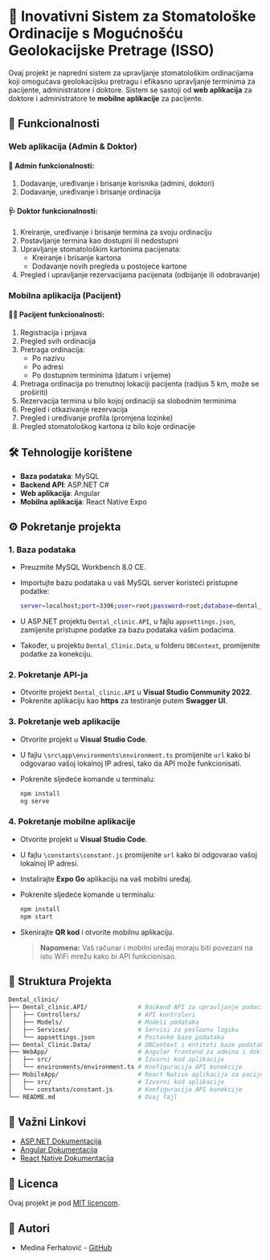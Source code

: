 # 🦷 Inovativni Sistem za Stomatološke Ordinacije s Mogućnošću Geolokacijske Pretrage (ISSO)

Ovaj projekt je napredni sistem za upravljanje stomatološkim ordinacijama koji omogućava geolokacijsku pretragu i efikasno upravljanje terminima za pacijente, administratore i doktore. Sistem se sastoji od **web aplikacija** za doktore i administratore te **mobilne aplikacije** za pacijente.

## 🚀 Funkcionalnosti

### Web aplikacija (Admin & Doktor)
#### 🔐 Admin funkcionalnosti:
1. Dodavanje, uređivanje i brisanje korisnika (admini, doktori)
2. Dodavanje, uređivanje i brisanje ordinacija

#### 🩺 Doktor funkcionalnosti:
1. Kreiranje, uređivanje i brisanje termina za svoju ordinaciju
2. Postavljanje termina kao dostupni ili nedostupni
3. Upravljanje stomatološkim kartonima pacijenata:
   - Kreiranje i brisanje kartona
   - Dodavanje novih pregleda u postojeće kartone
4. Pregled i upravljanje rezervacijama pacijenata (odbijanje ili odobravanje)

### Mobilna aplikacija (Pacijent)
#### 👩‍💼 Pacijent funkcionalnosti:
1. Registracija i prijava
2. Pregled svih ordinacija
3. Pretraga ordinacija:
   - Po nazivu
   - Po adresi
   - Po dostupnim terminima (datum i vrijeme)
4. Pretraga ordinacija po trenutnoj lokaciji pacijenta (radijus 5 km, može se proširiti)
5. Rezervacija termina u bilo kojoj ordinaciji sa slobodnim terminima
6. Pregled i otkazivanje rezervacija
7. Pregled i uređivanje profila (promjena lozinke)
8. Pregled stomatološkog kartona iz bilo koje ordinacije

## 🛠️ Tehnologije korištene

- **Baza podataka**: MySQL
- **Backend API**: ASP.NET C#
- **Web aplikacija**: Angular
- **Mobilna aplikacija**: React Native Expo

## ⚙️ Pokretanje projekta

### 1. Baza podataka
- Preuzmite MySQL Workbench 8.0 CE.
- Importujte bazu podataka u vaš MySQL server koristeći pristupne podatke:

  ```bash
  server=localhost;port=3306;user=root;password=root;database=dental_clinic
  ```

- U ASP.NET projektu `Dental_clinic.API`, u fajlu `appsettings.json`, zamijenite pristupne podatke za bazu podataka vašim podacima.
- Također, u projektu `Dental_Clinic.Data`, u folderu `DBContext`, promijenite podatke za konekciju.

### 2. Pokretanje API-ja
- Otvorite projekt `Dental_clinic.API` u **Visual Studio Community 2022**.
- Pokrenite aplikaciju kao **https** za testiranje putem **Swagger UI**.

### 3. Pokretanje web aplikacije
- Otvorite projekt u **Visual Studio Code**.
- U fajlu `\src\app\environments\environment.ts` promijenite `url` kako bi odgovarao vašoj lokalnoj IP adresi, tako da API može funkcionisati.
- Pokrenite sljedeće komande u terminalu:

  ```bash
  npm install
  ng serve
  ```

### 4. Pokretanje mobilne aplikacije
- Otvorite projekt u **Visual Studio Code**.
- U fajlu `\constants\constant.js` promijenite `url` kako bi odgovarao vašoj lokalnoj IP adresi.
- Instalirajte **Expo Go** aplikaciju na vaš mobilni uređaj.
- Pokrenite sljedeće komande u terminalu:

  ```bash
  npm install
  npm start
  ```

- Skenirajte **QR kod** i otvorite mobilnu aplikaciju.
  
  > **Napomena:** Vaš računar i mobilni uređaj moraju biti povezani na istu WiFi mrežu kako bi API funkcionisao.

## 📁 Struktura Projekta

```bash
Dental_clinic/
├── Dental_clinic.API/              # Backend API za upravljanje podacima
│   ├── Controllers/                # API kontroleri
│   ├── Models/                     # Modeli podataka
│   ├── Services/                   # Servisi za poslovnu logiku
│   └── appsettings.json            # Postavke baze podataka
├── Dental_Clinic.Data/             # DBContext i entiteti baze podataka
├── WebApp/                         # Angular frontend za admina i doktore
│   ├── src/                        # Izvorni kod aplikacije
│   └── environments/environment.ts # Konfiguracija API konekcije
├── MobileApp/                      # React Native aplikacija za pacijente
│   ├── src/                        # Izvorni kod aplikacije
│   └── constants/constant.js       # Konfiguracija API konekcije
└── README.md                       # Ovaj fajl
```

## 📌 Važni Linkovi
- [ASP.NET Dokumentacija](https://docs.microsoft.com/en-us/aspnet/core/?view=aspnetcore-5.0)
- [Angular Dokumentacija](https://angular.io/docs)
- [React Native Dokumentacija](https://reactnative.dev/docs/getting-started)

## 📜 Licenca
Ovaj projekt je pod [MIT licencom](LICENSE).

## 🤝 Autori
- Medina Ferhatović - [GitHub](https://github.com/medina-ferhatovic)
